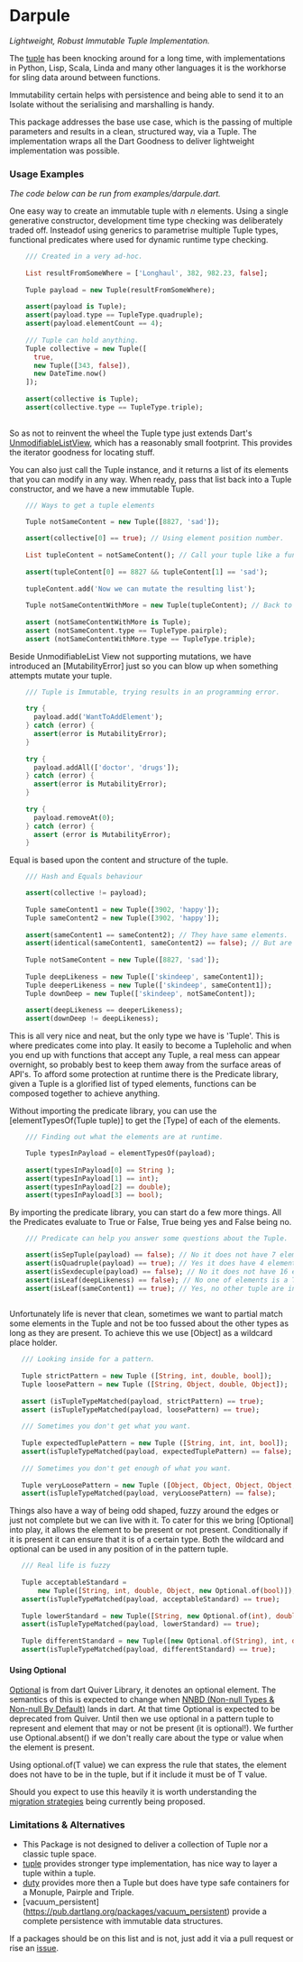 # Darpule

_Lightweight, Robust Immutable Tuple Implementation._

The [tuple](https://en.wikipedia.org/wiki/Tuple) has been knocking around for a long time, with implementations in Python, Lisp, Scala, Linda and many other languages it is the workhorse for sling data around between functions.

Immutability certain helps with persistence and being able to send it to an Isolate without the serialising and marshalling is handy.

This package addresses the base use case, which is the passing of multiple parameters and results in a clean, structured way, via a Tuple. The implementation wraps all the Dart Goodness to deliver lightweight implementation was possible.  

### Usage Examples

_The code below can be run from examples/darpule.dart._

One easy way to create an immutable tuple with _n_ elements. Using a single generative constructor, development time type checking was deliberately traded off. Insteadof using generics to parametrise multiple Tuple types, functional predicates where used for dynamic runtime type checking.

```dart
    /// Created in a very ad-hoc.
    
    List resultFromSomeWhere = ['Longhaul', 382, 982.23, false];
    
    Tuple payload = new Tuple(resultFromSomeWhere);
    
    assert(payload is Tuple);
    assert(payload.type == TupleType.quadruple);
    assert(payload.elementCount == 4);
    
    /// Tuple can hold anything.
    Tuple collective = new Tuple([
      true,
      new Tuple([343, false]),
      new DateTime.now()
    ]);
    
    assert(collective is Tuple);
    assert(collective.type == TupleType.triple);
    
```

So as not to reinvent the wheel the Tuple type just extends Dart's [UnmodifiableListView](https://api.dartlang.org/134830/dart-collection/UnmodifiableListView-class.html), which has a reasonably small footprint. This provides the iterator goodness for locating stuff.

You can also just call the Tuple instance, and it returns a list of its elements that you can modify in any way. When ready, pass that list back into a Tuple constructor, and we have a new immutable Tuple.

```dart
    /// Ways to get a tuple elements
    
    Tuple notSameContent = new Tuple([8827, 'sad']);

    assert(collective[0] == true); // Using element position number.
    
    List tupleContent = notSameContent(); // Call your tuple like a function.
    
    assert(tupleContent[0] == 8827 && tupleContent[1] == 'sad');
    
    tupleContent.add('Now we can mutate the resulting list');
    
    Tuple notSameContentWithMore = new Tuple(tupleContent); // Back to a tuple.
    
    assert (notSameContentWithMore is Tuple);
    assert (notSameContent.type == TupleType.pairple);
    assert (notSameContentWithMore.type == TupleType.triple);
```

Beside UnmodifiableList View not supporting mutations, we have introduced an [MutabilityError] just so you can blow up when something attempts mutate your tuple.
```dart
    /// Tuple is Immutable, trying results in an programming error.
  
    try {
      payload.add('WantToAddElement');
    } catch (error) {
      assert(error is MutabilityError);
    }
  
    try {
      payload.addAll(['doctor', 'drugs']);
    } catch (error) {
      assert(error is MutabilityError);
    }
  
    try {
      payload.removeAt(0);
    } catch (error) {
      assert (error is MutabilityError);
    }
```
 
Equal is based upon the content and structure of the tuple.

```dart
    /// Hash and Equals behaviour

    assert(collective != payload);
    
    Tuple sameContent1 = new Tuple([3902, 'happy']);
    Tuple sameContent2 = new Tuple([3902, 'happy']);
    
    assert(sameContent1 == sameContent2); // They have same elements.
    assert(identical(sameContent1, sameContent2) == false); // But are unique.
    
    Tuple notSameContent = new Tuple([8827, 'sad']);
    
    Tuple deepLikeness = new Tuple(['skindeep', sameContent1]);
    Tuple deeperLikeness = new Tuple(['skindeep', sameContent1]);
    Tuple downDeep = new Tuple(['skindeep', notSameContent]);
    
    assert(deepLikeness == deeperLikeness);
    assert(downDeep != deepLikeness);
```

This is all very nice and neat, but the only type we have is 'Tuple'. This is where predicates come into play. It easily to become a Tupleholic and when you end up with functions that accept any Tuple, a real mess can appear overnight, so probably best to keep them away from the surface areas of API's. To afford some protection at runtime there is the Predicate library, given a Tuple is a glorified list of typed elements, functions can be composed together to achieve anything.

Without importing the predicate library, you can use the [elementTypesOf(Tuple tuple)] to get the [Type] of each of the elements.

```dart
    /// Finding out what the elements are at runtime.

    Tuple typesInPayload = elementTypesOf(payload);
    
    assert(typesInPayload[0] == String );
    assert(typesInPayload[1] == int);
    assert(typesInPayload[2] == double);
    assert(typesInPayload[3] == bool);
```

By importing the predicate library, you can start do a few more things. All the Predicates evaluate to True or False, True being yes and False being no.
```dart
    /// Predicate can help you answer some questions about the Tuple.

    assert(isSepTuple(payload) == false); // No it does not have 7 elements.
    assert(isQuadruple(payload) == true); // Yes it does have 4 elements
    assert(isSexdecuple(payload) == false); // No it does not have 16 elements.
    assert(isLeaf(deepLikeness) == false); // No one of elements is a Tuple.
    assert(isLeaf(sameContent1) == true); // Yes, no other tuple are inside.
    
```

Unfortunately life is never that clean, sometimes we want to partial match some elements in the Tuple and not be too fussed about the other types as long as they are present. To achieve this we use [Object] as a wildcard place holder.
 
```dart
   /// Looking inside for a pattern.
     
   Tuple strictPattern = new Tuple ([String, int, double, bool]);
   Tuple loosePattern = new Tuple ([String, Object, double, Object]);
   
   assert (isTupleTypeMatched(payload, strictPattern) == true);
   assert (isTupleTypeMatched(payload, loosePattern) == true);
   
   /// Sometimes you don't get what you want.
   
   Tuple expectedTuplePattern = new Tuple ([String, int, int, bool]);
   assert(isTupleTypeMatched(payload, expectedTuplePattern) == false);
   
   /// Sometimes you don't get enough of what you want.
   
   Tuple veryLoosePattern = new Tuple ([Object, Object, Object, Object, Object]);
   assert(isTupleTypeMatched(payload, veryLoosePattern) == false); 
```

Things also have a way of being odd shaped, fuzzy around the edges or just not complete but we can live with it. To cater for this we bring [Optional] into play, it allows the element to be present or not present. Conditionally if it is present it can ensure that it is of a certain type. Both the wildcard and optional can be used in any position of in the pattern tuple.

```dart
   /// Real life is fuzzy
   
   Tuple acceptableStandard =
       new Tuple([String, int, double, Object, new Optional.of(bool)]);
   assert(isTupleTypeMatched(payload, acceptableStandard) == true);
   
   Tuple lowerStandard = new Tuple([String, new Optional.of(int), double, bool]);
   assert(isTupleTypeMatched(payload, lowerStandard) == true);
   
   Tuple differentStandard = new Tuple([new Optional.of(String), int, double, bool]);
   assert(isTupleTypeMatched(payload, differentStandard) == true);
```

#### Using Optional

[Optional](https://www.dartdocs.org/documentation/quiver_optional/1.0.0-dev.1/quiver.optional/Optional-class.html) is from dart Quiver Library, it denotes an optional element. The semantics of this is expected to change
  when [NNBD (Non-null Types & Non-null By Default)](https://github.com/chalin/DEP-non-null) lands in dart. At that time Optional is expected to be deprecated from Quiver. Until then
  we use optional in a pattern tuple to represent and element that may or not be present (it is optional!). We further use Optional.absent()
  if we don't really care about the type or value when the element is present.
    
  Using optional.of(T value) we can express the rule that states, the element does not have to be in the tuple, but if it include it must
  be of T value.
    
  Should you expect to use this heavily it is worth understanding the [migration strategies](https://github.com/chalin/DEP-non-null/blob/master/doc/dep-non-null-AUTOGENERATED-DO-NOT-EDIT.md#part-migration) being currently being proposed. 
    

### Limitations & Alternatives

- This Package is not designed to deliver a collection of Tuple nor a classic tuple space.
- [tuple](https://pub.dartlang.org/packages/tuple) provides stronger type implementation, has nice way to layer a tuple within a tuple.
- [duty](https://pub.dartlang.org/packages/duty) provides more then a Tuple but does have type safe containers for a Monuple, Pairple and Triple.
- [vacuum_persistent] (https://pub.dartlang.org/packages/vacuum_persistent) provide a complete persistence with immutable data structures.

If a packages should be on this list and is not, just add it via a pull request or rise an [issue](https://github.com/rayk/darpule/issues/new).